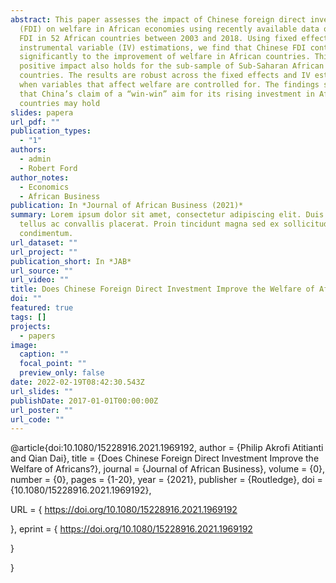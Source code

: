 ```yaml
---
abstract: This paper assesses the impact of Chinese foreign direct investment
  (FDI) on welfare in African economies using recently available data on Chinese
  FDI in 52 African countries between 2003 and 2018. Using fixed effects and
  instrumental variable (IV) estimations, we find that Chinese FDI contributes
  significantly to the improvement of welfare in African countries. This
  positive impact also holds for the sub-sample of Sub-Saharan African (SSA)
  countries. The results are robust across the fixed effects and IV estimations
  when variables that affect welfare are controlled for. The findings suggest
  that China’s claim of a “win-win” aim for its rising investment in African
  countries may hold
slides: papera
url_pdf: ""
publication_types:
  - "1"
authors:
  - admin
  - Robert Ford
author_notes:
  - Economics
  - African Business
publication: In *Journal of African Business (2021)*
summary: Lorem ipsum dolor sit amet, consectetur adipiscing elit. Duis posuere
  tellus ac convallis placerat. Proin tincidunt magna sed ex sollicitudin
  condimentum.
url_dataset: ""
url_project: ""
publication_short: In *JAB*
url_source: ""
url_video: ""
title: Does Chinese Foreign Direct Investment Improve the Welfare of Africans?
doi: ""
featured: true
tags: []
projects:
  - papers
image:
  caption: ""
  focal_point: ""
  preview_only: false
date: 2022-02-19T08:42:30.543Z
url_slides: ""
publishDate: 2017-01-01T00:00:00Z
url_poster: ""
url_code: ""
---
```

@article{doi:10.1080/15228916.2021.1969192,
author = {Philip Akrofi Atitianti and Qian Dai},
title = {Does Chinese Foreign Direct Investment Improve the Welfare of Africans?},
journal = {Journal of African Business},
volume = {0},
number = {0},
pages = {1-20},
year  = {2021},
publisher = {Routledge},
doi = {10.1080/15228916.2021.1969192},

URL = { 
        https://doi.org/10.1080/15228916.2021.1969192

},
eprint = { 
        https://doi.org/10.1080/15228916.2021.1969192

}

}